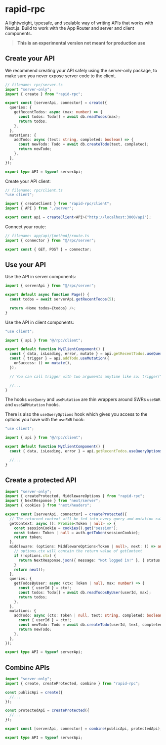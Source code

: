 # rapid-rpc

A lightweight, typesafe, and scalable way of writing APIs that works with Next.js. Build to work with the App Router and server and client components.

> **This is an experimental version not meant for production use**

## Create your API

We recommend creating your API safely using the server-only package, to make sure you never expose server code to the client.

```ts
// filename: rpc/server.ts
import "server-only";
import { create } from "rapid-rpc";

export const [serverApi, connector] = create({
  queries: {
    getRecentTodos: async (max: number) => {
      const todos: Todo[] = await db.readTodos(max);
      return todos;
    },
  },
  mutations: {
    addTodo: async (text: string, completed: boolean) => {
      const newTodo: Todo = await db.createTodo(text, completed);
      return newTodo;
    },
  },
});

export type API = typeof serverApi;
```

Create your API client:

```ts
// filename: rpc/client.ts
"use client";

import { createClient } from "rapid-rpc/client";
import { API } from "./server";

export const api = createClient<API>("http://localhost:3000/api");
```

Connect your route:

```ts
// filename: app/api/[method]/route.ts
import { connector } from "@/rpc/server";

export const { GET, POST } = connector;
```

## Use your API

Use the API in server components:

```ts
import { serverApi } from "@/rpc/server";

export default async function Page() {
  const todos = await serverApi.getRecentTodos(5);

  return <Home todos={todos} />;
}
```

Use the API in client components:

```ts
"use client";

import { api } from "@/rpc/client";

export default function MyClientComponent() {
  const { data, isLoading, error, mutate } = api.getRecentTodos.useQuery(10);
  const { trigger } = api.addTodo.useMutation({
    onSuccess: () => mutate(),
  });

  // You can call trigger with two arguments anytime like so: trigger("learn typescript", false)

  //...
}
```

The hooks `useQuery` and `useMutation` are thin wrappers around SWRs `useSWR` and `useSWRMutation` hooks.

There is also the `useQueryOptions` hook which gives you access to the options you have with the `useSWR` hook:

```ts
"use client";

import { api } from "@/rpc/client";

export default function MyClientComponent() {
  const { data, isLoading, error } = api.getRecentTodos.useQueryOptions({ refreshInterval: 5000 }, 10);

  //...
}
```

## Create a protected API

```ts
import "server-only";
import { createProtected, MiddlewareOptions } from "rapid-rpc";
import { NextResponse } from "next/server";
import { cookies } from "next/headers";

export const [serverApi, connector] = createProtected({
  // The returned context will be fed into every query and mutation call
  getContext: async (): Promise<Token | null> => {
    const sessionCookie = cookies().get("session");
    const token: Token | null = auth.getToken(sessionCookie);
    return token;
  },
  middleware: (options: MiddlewareOptions<Token | null>, next: () => any) => {
    // options.ctx will contain the return value of getContext
    if (!options.ctx) {
      return NextResponse.json({ message: "Not logged in!" }, { status: 403 });
    }
    return next();
  },
  queries: {
    getTodosByUser: async (ctx: Token | null, max: number) => {
      const { userId } = ctx!;
      const todos: Todo[] = await db.readTodosByUser(userId, max);
      return todos;
    },
  },
  mutations: {
    addTodo: async (ctx: Token | null, text: string, completed: boolean) => {
      const { userId } = ctx!;
      const newTodo: Todo = await db.createTodo(userId, text, completed);
      return newTodo;
    },
  },
});

export type API = typeof serverApi;
```

## Combine APIs

```ts
import "server-only";
import { create, createProtected, combine } from "rapid-rpc";

const publicApi = create({
  //...
});

const protectedApi = createProtected({
  //...
});

export const [serverApi, connector] = combine(publicApi, protectedApi);

export type API = typeof serverApi;
```
